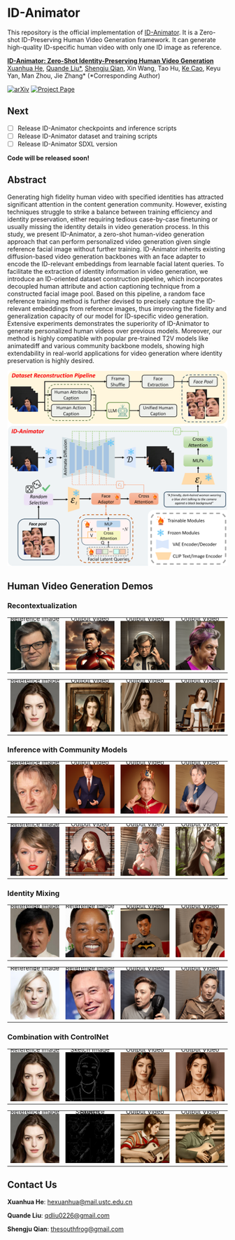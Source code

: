 # ID-Animator

This repository is the official implementation of [ID-Animator](https://id-animator.github.io/).
It is a Zero-shot ID-Preserving Human Video Generation framework. It can generate high-quality ID-specific human video with only one ID image as reference.


**[ID-Animator: Zero-Shot Identity-Preserving Human Video Generation](https://id-animator.github.io/)** 
</br>
[Xuanhua He](https://scholar.google.com/citations?user=-bDAN2YAAAAJ&hl=en&oi=ao),
[Quande Liu*](https://liuquande.github.io/),
[Shengju Qian](https://scholar.google.com/citations?user=QNnWmasAAAAJ&hl=zh-CN),
Xin Wang,
Tao Hu,
[Ke Cao](https://scholar.google.com/citations?user=3qMrWmgAAAAJ&hl=en&oi=ao),
Keyu Yan,
Man Zhou,
Jie Zhang*
(*Corresponding Author)

[![arXiv](https://img.shields.io/badge/arXiv-2307.04725-b31b1b.svg)](https://arxiv.org/abs/2404.15275)
[![Project Page](https://img.shields.io/badge/Project-Website-green)](https://id-animator.github.io/)

## Next
- [ ] Release ID-Animator checkpoints and inference scripts
- [ ] Release ID-Animator dataset and training scripts
- [ ] Release ID-Animator SDXL version

**Code will be released soon!**

## Abstract
Generating high fidelity human video with specified identities has attracted significant attention in the content generation community. However, existing techniques struggle to strike a balance between training efficiency and identity preservation, either requiring tedious case-by-case finetuning or usually missing the identity details in video generation process. In this study, we present ID-Animator, a zero-shot human-video generation approach that can perform personalized video generation given single reference facial image without further training. ID-Animator inherits existing diffusion-based video generation backbones with an face adapter to encode the ID-relevant embeddings from learnable facial latent queries. To facilitate the extraction of identity information in video generation, we introduce an ID-oriented dataset construction pipeline, which incorporates decoupled human attribute and action captioning technique from a constructed facial image pool. Based on this pipeline, a random face reference training method is further devised to precisely capture the ID-relevant embeddings from reference images, thus improving the fidelity and generalization capacity of our model for ID-specific video generation. Extensive experiments demonstrates the superiority of ID-Animator to generate personalized human videos over previous models. Moreover, our method is highly compatible with popular pre-trained T2V models like animatediff and various community backbone models, showing high extendability in real-world applications for video generation where identity preservation is highly desired.

![Framework of proposed methods](./__assets__/framework.png "Framework of proposed methods")
## Human Video Generation Demos
### Recontextualization
<table class="center">
    <tr style="line-height: 0">
    <td width=25% style="border: none; text-align: center">Reference Image</td>
    <td width=25% style="border: none; text-align: center">Output Video</td>
    <td width=25% style="border: none; text-align: center">Output Video</td>
    <td width=25% style="border: none; text-align: center">Output Video</td>
    </tr>
    <tr>
    <td width=25% style="border: none"><img src="./__assets__/ref/lecun1.png" style="width:100%"></td>
    <td width=25% style="border: none"><img src="./__assets__/first_part/lecun/2.gif" style="width:100%"></td>
    <td width=25% style="border: none"><img src="./__assets__/first_part/lecun/3.gif" style="width:100%"></td>
    <td width=25% style="border: none"><img src="./__assets__/first_part/lecun/4.gif" style="width:100%"></td>
    </tr>
</table>
<table class="center">
    <tr style="line-height: 0">
    <td width=25% style="border: none; text-align: center">Reference Image</td>
    <td width=25% style="border: none; text-align: center">Output Video</td>
    <td width=25% style="border: none; text-align: center">Output Video</td>
    <td width=25% style="border: none; text-align: center">Output Video</td>
    </tr>
    <tr>
    <td width=25% style="border: none"><img src="./__assets__/ref/fbb.png" style="width:100%"></td>
    <td width=25% style="border: none"><img src="./__assets__/first_part/ann/1.gif" style="width:100%"></td>
    <td width=25% style="border: none"><img src="./__assets__/first_part/ann/4.gif" style="width:100%"></td>
    <td width=25% style="border: none"><img src="./__assets__/first_part/ann/6.gif" style="width:100%"></td>
    </tr>
</table>

### Inference with Community Models
<table class="center">
    <tr style="line-height: 0">
    <td width=25% style="border: none; text-align: center">Reference Image</td>
    <td width=25% style="border: none; text-align: center">Output Video</td>
    <td width=25% style="border: none; text-align: center">Output Video</td>
    <td width=25% style="border: none; text-align: center">Output Video</td>
    </tr>
    <tr>
    <td width=25% style="border: none"><img src="./__assets__/ref/Hinton.png" style="width:100%"></td>
    <td width=25% style="border: none"><img src="./__assets__/second/hinton/2.gif" style="width:100%"></td>
    <td width=25% style="border: none"><img src="./__assets__/second/hinton/3.gif" style="width:100%"></td>
    <td width=25% style="border: none"><img src="./__assets__/second/hinton/6.gif" style="width:100%"></td>
    </tr>
</table>
<table class="center">
    <tr style="line-height: 0">
    <td width=25% style="border: none; text-align: center">Reference Image</td>
    <td width=25% style="border: none; text-align: center">Output Video</td>
    <td width=25% style="border: none; text-align: center">Output Video</td>
    <td width=25% style="border: none; text-align: center">Output Video</td>
    </tr>
    <tr>
    <td width=25% style="border: none"><img src="./__assets__/ref/Taylor.png" style="width:100%"></td>
    <td width=25% style="border: none"><img src="./__assets__/second/taylor/4.gif" style="width:100%"></td>
    <td width=25% style="border: none"><img src="./__assets__/second/taylor/5.gif" style="width:100%"></td>
    <td width=25% style="border: none"><img src="./__assets__/second/taylor/6.gif" style="width:100%"></td>
    </tr>
</table>

### Identity Mixing
<table class="center">
    <tr style="line-height: 0">
    <td width=25% style="border: none; text-align: center">Reference Image 1</td>
    <td width=25% style="border: none; text-align: center">Reference Image 2</td>
    <td width=25% style="border: none; text-align: center">Output Video</td>
    <td width=25% style="border: none; text-align: center">Output Video</td>
    </tr>
    <tr>
    <td width=25% style="border: none"><img src="./__assets__/ref/cl.png" style="width:100%"></td>
    <td width=25% style="border: none"><img src="./__assets__/ref/sms.png" style="width:100%"></td>
    <td width=25% style="border: none"><img src="./__assets__/third/1/1.gif" style="width:100%"></td>
    <td width=25% style="border: none"><img src="./__assets__/third/1/6.gif" style="width:100%"></td>
    </tr>
</table>
<table class="center">
    <tr style="line-height: 0">
    <td width=25% style="border: none; text-align: center">Reference Image 1</td>
    <td width=25% style="border: none; text-align: center">Reference Image 2</td>
    <td width=25% style="border: none; text-align: center">Output Video</td>
    <td width=25% style="border: none; text-align: center">Output Video</td>
    </tr>
    <tr>
    <td width=25% style="border: none"><img src="./__assets__/ref/sansa.png" style="width:100%"></td>
    <td width=25% style="border: none"><img src="./__assets__/ref/musk.png" style="width:100%"></td>
    <td width=25% style="border: none"><img src="./__assets__/third/2/2.gif" style="width:100%"></td>
    <td width=25% style="border: none"><img src="./__assets__/third/2/6.gif" style="width:100%"></td>
    </tr>
</table>

### Combination with ControlNet
<table class="center">
    <tr style="line-height: 0">
    <td width=25% style="border: none; text-align: center">Reference Image</td>
    <td width=25% style="border: none; text-align: center">Sketch Image</td>
    <td width=25% style="border: none; text-align: center">Output Video</td>
    <td width=25% style="border: none; text-align: center">Output Video</td>
    </tr>
    <tr>
    <td width=25% style="border: none"><img src="./__assets__/ref/fbb.png" style="width:100%"></td>
    <td width=25% style="border: none"><img src="./__assets__/ref/sketch.png" style="width:100%"></td>
    <td width=25% style="border: none"><img src="./__assets__/fourth/1.gif" style="width:100%"></td>
    <td width=25% style="border: none"><img src="./__assets__/fourth/2.gif" style="width:100%"></td>
    </tr>
</table>
<table class="center">
    <tr style="line-height: 0">
    <td width=25% style="border: none; text-align: center">Reference Image</td>
    <td width=25% style="border: none; text-align: center">Sketch Sequence</td>
    <td width=25% style="border: none; text-align: center">Output Video</td>
    <td width=25% style="border: none; text-align: center">Output Video</td>
    </tr>
    <tr>
    <td width=25% style="border: none"><img src="./__assets__/ref/fbb.png" style="width:100%"></td>
    <td width=25% style="border: none"><img src="./__assets__/ref/sketch_sequence.png" style="width:100%"></td>
    <td width=25% style="border: none"><img src="./__assets__/fourth/3.gif" style="width:100%"></td>
    <td width=25% style="border: none"><img src="./__assets__/fourth/4.gif" style="width:100%"></td>
    </tr>
</table>

## Contact Us

**Xuanhua He**: hexuanhua@mail.ustc.edu.cn

**Quande Liu**: qdliu0226@gmail.com

**Shengju Qian**: thesouthfrog@gmail.com

